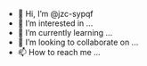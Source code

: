 - 👋 Hi, I’m @jzc-sypqf
- 👀 I’m interested in ...
- 🌱 I’m currently learning ...
- 💞️ I’m looking to collaborate on ...
- 📫 How to reach me ...

<!---
jzc-sypqf/jzc-sypqf is a ✨ special ✨ repository because its `README.md` (this file) appears on your GitHub profile.
You can click the Preview link to take a look at your changes.
--->
